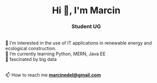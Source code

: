 <h1 align="center">Hi 👋, I'm Marcin</h1>
<h3 align="center">Student UG</h3>
<br>👀 I'm interested in the use of IT applications in renewable energy and ecological construction.
<br>🌱 I’m currently learning Python, MERN, Java EE
<br>🌱 fascinated by big data

<br>📫 How to reach me **marcinedel@gmail.com**

<!---
marcinedel/marcinedel is a ✨ special ✨ repository because its `README.md` (this file) appears on your GitHub profile.
You can click the Preview link to take a look at your changes.
--->
